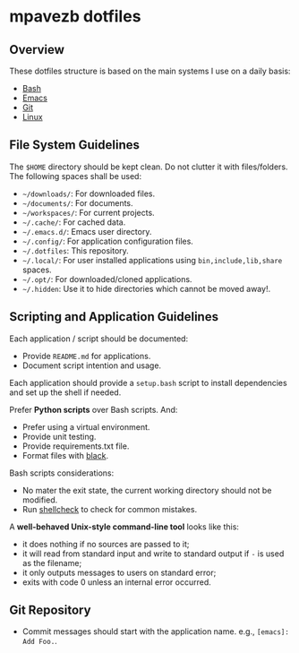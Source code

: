 # mpavezb dotfiles

## Overview

These dotfiles structure is based on the main systems I use on a daily basis:
- [Bash](bash/README.md)
- [Emacs](emacs/README.md)
- [Git](git/README.md)
- [Linux](linux/README.md)

## File System Guidelines

The `$HOME` directory should be kept clean. Do not clutter it with files/folders. The following spaces shall be used:
- `~/downloads/`: For downloaded files.
- `~/documents/`: For documents.
- `~/workspaces/`: For current projects.
- `~/.cache/`: For cached data.
- `~/.emacs.d/`: Emacs user directory.
- `~/.config/`: For application configuration files.
- `~/.dotfiles`: This repository.
- `~/.local/`: For user installed applications using `bin,include,lib,share` spaces.
- `~/.opt/`: For downloaded/cloned applications.
- `~/.hidden`: Use it to hide directories which cannot be moved away!.

## Scripting and Application Guidelines

Each application / script should be documented:
- Provide `README.md` for applications.
- Document script intention and usage.

Each application should provide a `setup.bash` script to install dependencies and set up the shell if needed.

Prefer **Python scripts** over Bash scripts. And:
- Prefer using a virtual environment.
- Provide unit testing.
- Provide requirements.txt file.
- Format files with [black](https://github.com/psf/black).

Bash scripts considerations:
- No mater the exit state, the current working directory should not be modified.
- Run [shellcheck](https://github.com/koalaman/shellcheck) to check for common mistakes.

A **well-behaved Unix-style command-line tool** looks like this:
- it does nothing if no sources are passed to it;
- it will read from standard input and write to standard output if `-` is used as the filename;
- it only outputs messages to users on standard error;
- exits with code 0 unless an internal error occurred.

## Git Repository

- Commit messages should start with the application name. e.g., `[emacs]: Add Foo.`.

